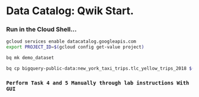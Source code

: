 # Data Catalog: Qwik Start.

### Run in the Cloud Shell...
```bash
gcloud services enable datacatalog.googleapis.com
export PROJECT_ID=$(gcloud config get-value project)

bq mk demo_dataset

bq cp bigquery-public-data:new_york_taxi_trips.tlc_yellow_trips_2018 $(gcloud config get project):demo_dataset.trips
```

### `Perform Task 4 and 5 Manually through lab instructions With GUI`
